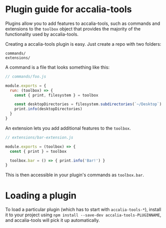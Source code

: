 # Plugin guide for accalia-tools

Plugins allow you to add features to accalia-tools, such as commands and
extensions to the `toolbox` object that provides the majority of the functionality
used by accalia-tools.

Creating a accalia-tools plugin is easy. Just create a repo with two folders:

```
commands/
extensions/
```

A command is a file that looks something like this:

```js
// commands/foo.js

module.exports = {
  run: (toolbox) => {
    const { print, filesystem } = toolbox

    const desktopDirectories = filesystem.subdirectories(`~/Desktop`)
    print.info(desktopDirectories)
  }
}
```

An extension lets you add additional features to the `toolbox`.

```js
// extensions/bar-extension.js

module.exports = (toolbox) => {
  const { print } = toolbox

  toolbox.bar = () => { print.info('Bar!') }
}
```

This is then accessible in your plugin's commands as `toolbox.bar`.

# Loading a plugin

To load a particular plugin (which has to start with `accalia-tools-*`),
install it to your project using `npm install --save-dev accalia-tools-PLUGINNAME`,
and accalia-tools will pick it up automatically.
